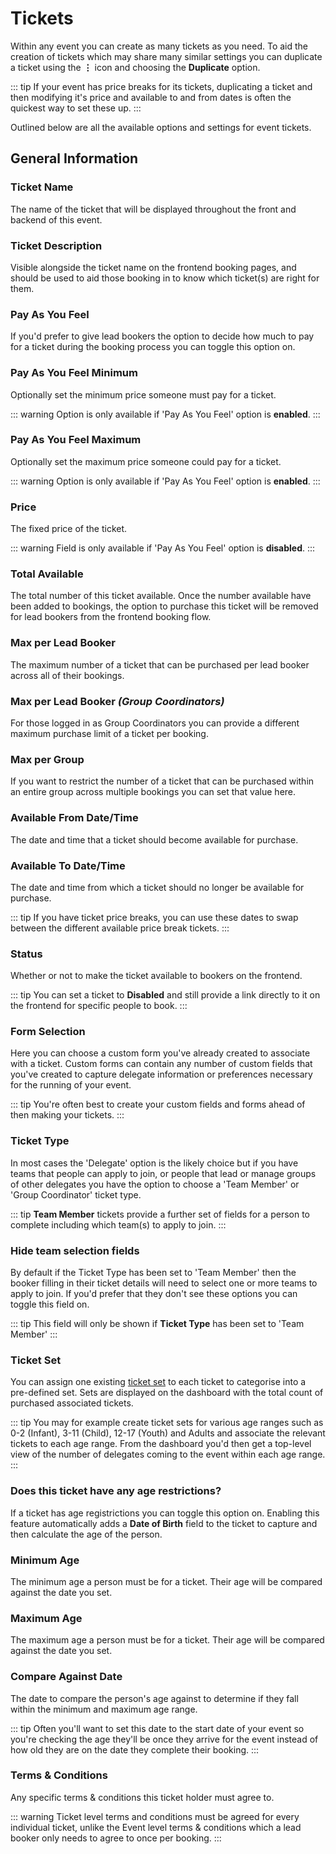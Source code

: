 # Tickets

Within any event you can create as many tickets as you need. To aid the creation of tickets which may share many similar settings you can duplicate a ticket using the **&vellip;** icon and choosing the **Duplicate** option.

::: tip
If your event has price breaks for its tickets, duplicating a ticket and then modifying it's price and available to and from dates is often the quickest way to set these up.
:::

Outlined below are all the available options and settings for event tickets.

## General Information

### Ticket Name

The name of the ticket that will be displayed throughout the front and backend of this event.

### Ticket Description

Visible alongside the ticket name on the frontend booking pages, and should be used to aid those booking in to know which ticket(s) are right for them.

### Pay As You Feel

If you'd prefer to give lead bookers the option to decide how much to pay for a ticket during the booking process you can toggle this option on.

### Pay As You Feel Minimum

Optionally set the minimum price someone must pay for a ticket.

::: warning
Option is only available if 'Pay As You Feel' option is **enabled**.
:::

### Pay As You Feel Maximum

Optionally set the maximum price someone could pay for a ticket.

::: warning
Option is only available if 'Pay As You Feel' option is **enabled**.
:::

### Price

The fixed price of the ticket.

::: warning
Field is only available if 'Pay As You Feel' option is **disabled**.
:::

### Total Available

The total number of this ticket available. Once the number available have been added to bookings, the option to purchase this ticket will be removed for lead bookers from the frontend booking flow.

### Max per Lead Booker

The maximum number of a ticket that can be purchased per lead booker across all of their bookings.

### Max per Lead Booker _(Group Coordinators)_

For those logged in as Group Coordinators you can provide a different maximum purchase limit of a ticket per booking.

### Max per Group

If you want to restrict the number of a ticket that can be purchased within an entire group across multiple bookings you can set that value here.

### Available From Date/Time

The date and time that a ticket should become available for purchase.

### Available To Date/Time

The date and time from which a ticket should no longer be available for purchase.

::: tip
If you have ticket price breaks, you can use these dates to swap between the different available price break tickets.
:::

### Status

Whether or not to make the ticket available to bookers on the frontend.

::: tip
You can set a ticket to **Disabled** and still provide a link directly to it on the frontend for specific people to book.
:::

### Form Selection

Here you can choose a custom form you've already created to associate with a ticket. Custom forms can contain any number of custom fields that you've created to capture delegate information or preferences necessary for the running of your event.

::: tip
You're often best to create your custom fields and forms ahead of then making your tickets.
:::

### Ticket Type

In most cases the 'Delegate' option is the likely choice but if you have teams that people can apply to join, or people that lead or manage groups of other delegates you have the option to choose a 'Team Member' or 'Group Coordinator' ticket type.

::: tip
**Team Member** tickets provide a further set of fields for a person to complete including which team(s) to apply to join.
:::

### Hide team selection fields

By default if the Ticket Type has been set to 'Team Member' then the booker filling in their ticket details will need to select one or more teams to apply to join. If you'd prefer that they don't see these options you can toggle this field on.

::: tip
This field will only be shown if **Ticket Type** has been set to 'Team Member'
:::

### Ticket Set

You can assign one existing [ticket set](/guide/tickets/ticket-sets.md) to each ticket to categorise into a pre-defined set. Sets are displayed on the dashboard with the total count of purchased associated tickets.

::: tip
You may for example create ticket sets for various age ranges such as 0-2 (Infant), 3-11 (Child), 12-17 (Youth) and Adults and associate the relevant tickets to each age range. From the dashboard you'd then get a top-level view of the number of delegates coming to the event within each age range.
:::

### Does this ticket have any age restrictions?

If a ticket has age registrictions you can toggle this option on. Enabling this feature automatically adds a **Date of Birth** field to the ticket to capture and then calculate the age of the person.

### Minimum Age

The minimum age a person must be for a ticket. Their age will be compared against the date you set.

### Maximum Age

The maximum age a person must be for a ticket. Their age will be compared against the date you set.

### Compare Against Date

The date to compare the person's age against to determine if they fall within the minimum and maximum age range.

::: tip
Often you'll want to set this date to the start date of your event so you're checking the age they'll be once they arrive for the event instead of how old they are on the date they complete their booking.
:::

### Terms & Conditions

Any specific terms & conditions this ticket holder must agree to.

::: warning
Ticket level terms and conditions must be agreed for every individual ticket, unlike the Event level terms & conditions which a lead booker only needs to agree to once per booking.
:::
